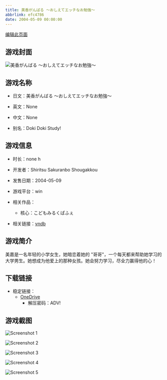 ```yaml
---
title: 美香がんばる ～おしえてエッチなお勉強～
abbrlink: efc4786
date: 2004-05-09 00:00:00
---
```

[编辑此页面](https://github.com/ACG-3/ADV3-source/blob/main/source/_posts/games/%E7%BE%8E%E9%A6%99%E3%81%8C%E3%82%93%E3%81%B0%E3%82%8B%20%EF%BD%9E%E3%81%8A%E3%81%97%E3%81%88%E3%81%A6%E3%82%A8%E3%83%83%E3%83%81%E3%81%AA%E3%81%8A%E5%8B%89%E5%BC%B7%EF%BD%9E.md)

## 游戏封面

![美香がんばる ～おしえてエッチなお勉強～](https://pan.timero.xyz/onedrive/img_lib_001/%E7%BE%8E%E9%A6%99%E3%81%8C%E3%82%93%E3%81%B0%E3%82%8B%20%EF%BD%9E%E3%81%8A%E3%81%97%E3%81%88%E3%81%A6%E3%82%A8%E3%83%83%E3%83%81%E3%81%AA%E3%81%8A%E5%8B%89%E5%BC%B7%EF%BD%9E_cover.avif)


## 游戏名称

- 日文：美香がんばる ～おしえてエッチなお勉強～
- 英文：None
- 中文：None

- 别名：Doki Doki Study!


## 游戏信息

- 时长：none h
- 开发者：Shiritsu Sakuranbo Shougakkou
- 发售日期：2004-05-09
- 游戏平台：win
- 相关作品：
   - 核心：こどもみるくぱふぇ

- 相关链接：[vndb](https://vndb.org/v5907)


## 游戏简介

美嘉是一名年轻的小学女生，她暗恋着她的 "哥哥"，一个每天都来帮助她学习的大学男生。她想成为他爱上的那种女孩。她会努力学习，尽全力赢得他的心！


## 下载链接

- 稳定链接：
    - [OneDrive](https://pan.timero.xyz/onedrive/adv_lib_001/%E7%BE%8E%E9%A6%99%E3%81%8C%E3%82%93%E3%81%B0%E3%82%8B%20%EF%BD%9E%E3%81%8A%E3%81%97%E3%81%88%E3%81%A6%E3%82%A8%E3%83%83%E3%83%81%E3%81%AA%E3%81%8A%E5%8B%89%E5%BC%B7%EF%BD%9E)
        - 解压密码：ADV!



## 游戏截图


![Screenshot 1](https://pan.timero.xyz/onedrive/img_lib_001/%E7%BE%8E%E9%A6%99%E3%81%8C%E3%82%93%E3%81%B0%E3%82%8B%20%EF%BD%9E%E3%81%8A%E3%81%97%E3%81%88%E3%81%A6%E3%82%A8%E3%83%83%E3%83%81%E3%81%AA%E3%81%8A%E5%8B%89%E5%BC%B7%EF%BD%9E_Screenshot_1.avif)

![Screenshot 2](https://pan.timero.xyz/onedrive/img_lib_001/%E7%BE%8E%E9%A6%99%E3%81%8C%E3%82%93%E3%81%B0%E3%82%8B%20%EF%BD%9E%E3%81%8A%E3%81%97%E3%81%88%E3%81%A6%E3%82%A8%E3%83%83%E3%83%81%E3%81%AA%E3%81%8A%E5%8B%89%E5%BC%B7%EF%BD%9E_Screenshot_2.avif)

![Screenshot 3](https://pan.timero.xyz/onedrive/img_lib_001/%E7%BE%8E%E9%A6%99%E3%81%8C%E3%82%93%E3%81%B0%E3%82%8B%20%EF%BD%9E%E3%81%8A%E3%81%97%E3%81%88%E3%81%A6%E3%82%A8%E3%83%83%E3%83%81%E3%81%AA%E3%81%8A%E5%8B%89%E5%BC%B7%EF%BD%9E_Screenshot_3.avif)

![Screenshot 4](https://pan.timero.xyz/onedrive/img_lib_001/%E7%BE%8E%E9%A6%99%E3%81%8C%E3%82%93%E3%81%B0%E3%82%8B%20%EF%BD%9E%E3%81%8A%E3%81%97%E3%81%88%E3%81%A6%E3%82%A8%E3%83%83%E3%83%81%E3%81%AA%E3%81%8A%E5%8B%89%E5%BC%B7%EF%BD%9E_Screenshot_4.avif)

![Screenshot 5](https://pan.timero.xyz/onedrive/img_lib_001/%E7%BE%8E%E9%A6%99%E3%81%8C%E3%82%93%E3%81%B0%E3%82%8B%20%EF%BD%9E%E3%81%8A%E3%81%97%E3%81%88%E3%81%A6%E3%82%A8%E3%83%83%E3%83%81%E3%81%AA%E3%81%8A%E5%8B%89%E5%BC%B7%EF%BD%9E_Screenshot_5.avif)

